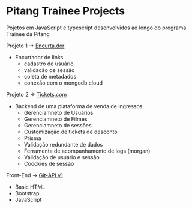 # Pitang Trainee Projects


Pojetos em JavaScript e typescript desenvolvidos ao longo do programa Trainee da Pitang


Projeto 1
-> [Encurta.dor](https://github.com/t4rcisio/encurta.dor)
- Encurtador de links
  - cadastro de usuário
  - validacão de sessão
  - coleta de metadados
  - conexão com o mongodb cloud 

Projeto 2
-> [Tickets.com](https://github.com/t4rcisio/ticket.com)
- Backend de uma plataforma de venda de ingressos
  - Gerenciamneto de Usuários
  - Gerenciamneto de Filmes
  - Gerenciamneto de sessões
  - Customização de tickets de desconto
  - Prisma
  - Validação redundante de dados
  - Ferramenta de acompanhamento de logs (morgan)
  - Validação de usuário e sessão
  - Coockies de sessão

Front-End
-> [Git-API v1](https://github.com/t4rcisio/Front-end/tree/main/git-api-v1) 
  - Basic HTML 
  - Bootstrap
  - JavaScript
  
